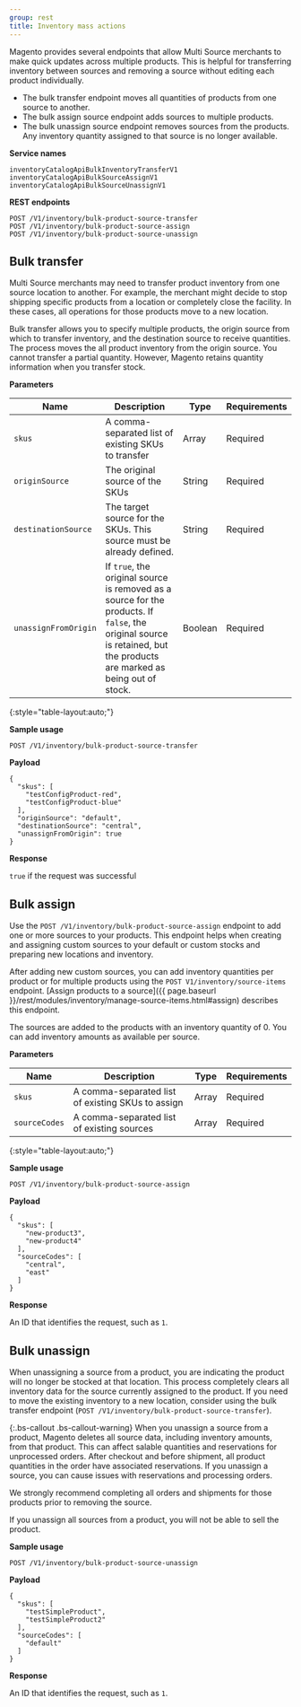 ```yaml
---
group: rest
title: Inventory mass actions
---
```


Magento provides several endpoints that allow Multi Source merchants to make quick updates across multiple products. This is helpful for transferring inventory between sources and removing a source without editing each product individually.

* The bulk transfer endpoint moves all quantities of products from one source to another.
* The bulk assign source endpoint adds sources to multiple products.
* The bulk unassign source endpoint removes sources from the products. Any inventory quantity assigned to that source is no longer available.

**Service names**

```
inventoryCatalogApiBulkInventoryTransferV1
inventoryCatalogApiBulkSourceAssignV1
inventoryCatalogApiBulkSourceUnassignV1
```

**REST endpoints**

```
POST /V1/inventory/bulk-product-source-transfer
POST /V1/inventory/bulk-product-source-assign
POST /V1/inventory/bulk-product-source-unassign
```

## Bulk transfer

Multi Source merchants may need to transfer product inventory from one source location to another. For example, the merchant might decide to stop shipping specific products from a location or completely close the facility. In these cases, all operations for those products move to a new location.

Bulk transfer allows you to specify multiple products, the origin source from which to transfer inventory, and the destination source to receive quantities. The process moves the all product inventory from the origin source. You cannot transfer a partial quantity. However, Magento retains quantity information when you transfer stock.

**Parameters**

Name | Description | Type | Requirements
--- | --- | --- | ---
`skus` | A  comma-separated list of existing SKUs to transfer | Array | Required
`originSource` | The original source of the SKUs | String | Required
`destinationSource` | The target source for the SKUs. This source must be already defined. | String | Required
`unassignFromOrigin` | If `true`, the original source is removed as a source for the products. If `false`, the original source is retained, but the products are marked as being out of stock. | Boolean | Required
{:style="table-layout:auto;"}

**Sample usage**

`POST /V1/inventory/bulk-product-source-transfer`

**Payload**

```
{
  "skus": [
    "testConfigProduct-red",
    "testConfigProduct-blue"
  ],
  "originSource": "default",
  "destinationSource": "central",
  "unassignFromOrigin": true
}
```

**Response**

`true` if the request was successful

## Bulk assign

Use the `POST /V1/inventory/bulk-product-source-assign` endpoint to add one or more sources to your products. This endpoint helps when creating and assigning custom sources to your default or custom stocks and preparing new locations and inventory.

After adding new custom sources, you can add inventory quantities per product or for multiple products using the `POST V1/inventory/source-items` endpoint. [Assign products to a source]({{ page.baseurl }}/rest/modules/inventory/manage-source-items.html#assign) describes this endpoint.

The sources are added to the products with an inventory quantity of 0. You can add inventory amounts as available per source.

**Parameters**

Name | Description | Type | Requirements
--- | --- | --- | ---
`skus` | A comma-separated list of existing SKUs to assign | Array | Required
`sourceCodes` | A comma-separated list of existing sources | Array | Required
{:style="table-layout:auto;"}

**Sample usage**

`POST /V1/inventory/bulk-product-source-assign`

**Payload**

```
{
  "skus": [
    "new-product3",
    "new-product4"
  ],
  "sourceCodes": [
    "central",
    "east"
  ]
}
```

**Response**

An ID that identifies the request, such as `1`.


## Bulk unassign

When unassigning a source from a product, you are indicating the product will no longer be stocked at that location. This process completely clears all inventory data for the source currently assigned to the product. If you need to move the existing inventory to a new location, consider using the bulk transfer endpoint (`POST /V1/inventory/bulk-product-source-transfer`).

{:.bs-callout .bs-callout-warning}
When you unassign a source from a product, Magento deletes all source data, including inventory amounts, from that product. This can affect salable quantities and reservations for unprocessed orders. After checkout and before shipment, all product quantities in the order have associated reservations. If you unassign a source, you can cause issues with reservations and processing orders.

We strongly recommend completing all orders and shipments for those products prior to removing the source.

If you unassign all sources from a product, you will not be able to sell the product.

**Sample usage**

`POST /V1/inventory/bulk-product-source-unassign`

**Payload**

```
{
  "skus": [
    "testSimpleProduct",
    "testSimpleProduct2"
  ],
  "sourceCodes": [
    "default"
  ]
}
```

**Response**

An ID that identifies the request, such as `1`.
